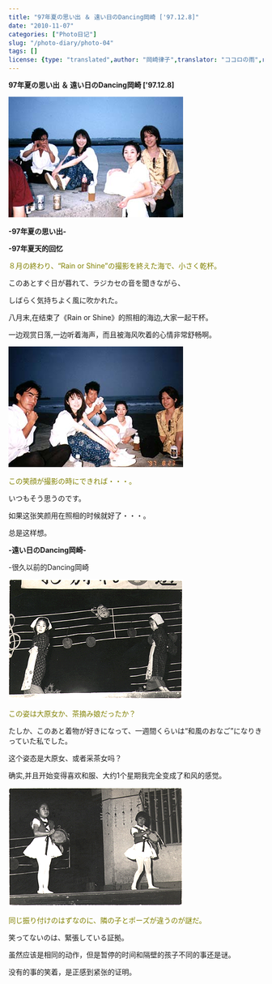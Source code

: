 ```yaml
---
title: "97年夏の思い出 ＆ 遠い日のDancing岡崎 ['97.12.8]"
date: "2010-11-07"
categories: ["Photo日记"]
slug: "/photo-diary/photo-04"
tags: []
license: {type: "translated",author: "岡崎律子",translator: "ココロの雨",reproduced-url: "http://www.ne.jp/asahi/okazaki/book/photo/photo4.html",reproduced-website: "岡崎律子Book"}
---
```


**97年夏の思い出 ＆ 遠い日のDancing岡崎 \['97.12.8\]**

[![](./images/chiba1.jpg "chiba1")](./images/chiba1.jpg)

**\-97年夏の思い出-**

**\-97年夏天的回忆**

<span style="color: #808000;">８月の終わり、“Rain or Shine”の撮影を終えた海で、小さく乾杯。</span>

このあとすぐ日が暮れて、ラジカセの音を聞きながら、

しばらく気持ちよく風に吹かれた。

八月末,在结束了《Rain or Shine》的照相的海边,大家一起干杯。

一边观赏日落,一边听着海声，而且被海风吹着的心情非常舒畅啊。

[![](./images/chiba2.jpg "chiba2")](./images/chiba2.jpg)

<span style="color: #808000;">この笑顔が撮影の時にできれば・・・。</span>

いつもそう思うのです。

如果这张笑颜用在照相的时候就好了・・・。

总是这样想。

**\-遠い日のDancing岡崎-**

\-很久以前的Dancing岡崎

[![](./images/ohara.gif "ohara")](./images/ohara.gif)

<span style="color: #808000;">この姿は大原女か、茶摘み娘だったか？</span>

たしか、このあと着物が好きになって、一週間くらいは“和風のおなご”になりきっていた私でした。

这个姿态是大原女、或者采茶女吗？

确实,并且开始变得喜欢和服、大约1个星期我完全变成了和风的感觉。

[![](./images/vallet.gif "vallet")](./images/vallet.gif)

<span style="color: #808000;">同じ振り付けのはずなのに、隣の子とポーズが違うのが謎だ。</span>

笑ってないのは、緊張している証拠。

虽然应该是相同的动作，但是暂停的时间和隔壁的孩子不同的事还是谜。

没有的事的笑着，是正感到紧张的证明。

